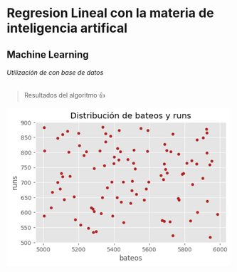# Regresion Lineal con la materia de inteligencia artifical
## Machine Learning
###### Utilización de con base de datos
>Resultados del algoritmo :+1:

![Image text](https://github.com/wilmerxx/Machine-Learning-Regresion-Lineal-con-array-/blob/main/Figure_1.png)